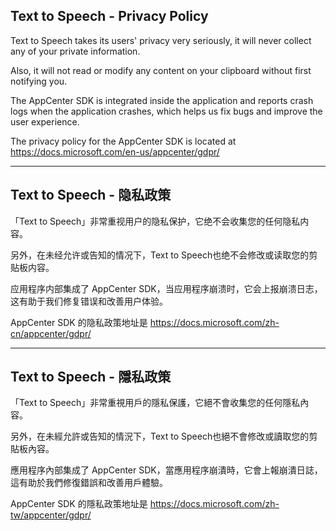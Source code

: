 ## Text to Speech - Privacy Policy

Text to Speech takes its users' privacy very seriously, it will never collect any of your private information. 

Also, it will not read or modify any content on your clipboard without first notifying you.

The AppCenter SDK is integrated inside the application and reports crash logs when the application crashes, which helps us fix bugs and improve the user experience.

The privacy policy for the AppCenter SDK is located at https://docs.microsoft.com/en-us/appcenter/gdpr/


----

## Text to Speech - 隐私政策 

「Text to Speech」非常重视用户的隐私保护，它绝不会收集您的任何隐私内容。

另外，在未经允许或告知的情况下，Text to Speech也绝不会修改或读取您的剪贴板内容。

应用程序内部集成了 AppCenter SDK，当应用程序崩溃时，它会上报崩溃日志，这有助于我们修复错误和改善用户体验。

AppCenter SDK 的隐私政策地址是 https://docs.microsoft.com/zh-cn/appcenter/gdpr/


----

## Text to Speech - 隱私政策 

「Text to Speech」非常重視用戶的隱私保護，它絕不會收集您的任何隱私內容。

另外，在未經允許或告知的情況下，Text to Speech也絕不會修改或讀取您的剪貼板內容。

應用程序內部集成了 AppCenter SDK，當應用程序崩潰時，它會上報崩潰日誌，這有助於我們修復錯誤和改善用戶體驗。

AppCenter SDK 的隱私政策地址是 https://docs.microsoft.com/zh-tw/appcenter/gdpr/
